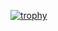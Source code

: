 [![trophy](https://github-profile-trophy.vercel.app/?username=vaporwavy&theme=darkhub&no-frame=true&column=3&margin-w=8&margin-h=8)](https://github.com/ryo-ma/github-profile-trophy)
